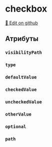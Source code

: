 # checkbox
[:memo: Edit on github](https://github.com/tihonove/vscode-candy-sugar-extensions/edit/master/server/src/SugarElements/DefaultSugarElementInfos/DataElements/checkbox.ts)


## Атрибуты
### `visibilityPath`

### `type`

### `defaultValue`

### `checkedValue`

### `uncheckedValue`

### `otherValue`

### `optional`

### `path`

